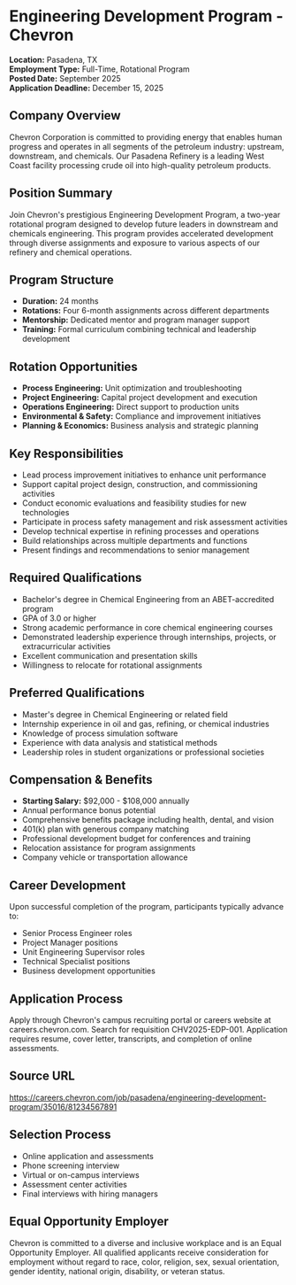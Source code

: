 # Engineering Development Program - Chevron
**Location:** Pasadena, TX  
**Employment Type:** Full-Time, Rotational Program  
**Posted Date:** September 2025  
**Application Deadline:** December 15, 2025  

## Company Overview
Chevron Corporation is committed to providing energy that enables human progress and operates in all segments of the petroleum industry: upstream, downstream, and chemicals. Our Pasadena Refinery is a leading West Coast facility processing crude oil into high-quality petroleum products.

## Position Summary
Join Chevron's prestigious Engineering Development Program, a two-year rotational program designed to develop future leaders in downstream and chemicals engineering. This program provides accelerated development through diverse assignments and exposure to various aspects of our refinery and chemical operations.

## Program Structure
- **Duration:** 24 months
- **Rotations:** Four 6-month assignments across different departments
- **Mentorship:** Dedicated mentor and program manager support
- **Training:** Formal curriculum combining technical and leadership development

## Rotation Opportunities
- **Process Engineering:** Unit optimization and troubleshooting
- **Project Engineering:** Capital project development and execution
- **Operations Engineering:** Direct support to production units
- **Environmental & Safety:** Compliance and improvement initiatives
- **Planning & Economics:** Business analysis and strategic planning

## Key Responsibilities
- Lead process improvement initiatives to enhance unit performance
- Support capital project design, construction, and commissioning activities
- Conduct economic evaluations and feasibility studies for new technologies
- Participate in process safety management and risk assessment activities
- Develop technical expertise in refining processes and operations
- Build relationships across multiple departments and functions
- Present findings and recommendations to senior management

## Required Qualifications
- Bachelor's degree in Chemical Engineering from an ABET-accredited program
- GPA of 3.0 or higher
- Strong academic performance in core chemical engineering courses
- Demonstrated leadership experience through internships, projects, or extracurricular activities
- Excellent communication and presentation skills
- Willingness to relocate for rotational assignments

## Preferred Qualifications
- Master's degree in Chemical Engineering or related field
- Internship experience in oil and gas, refining, or chemical industries
- Knowledge of process simulation software
- Experience with data analysis and statistical methods
- Leadership roles in student organizations or professional societies

## Compensation & Benefits
- **Starting Salary:** $92,000 - $108,000 annually
- Annual performance bonus potential
- Comprehensive benefits package including health, dental, and vision
- 401(k) plan with generous company matching
- Professional development budget for conferences and training
- Relocation assistance for program assignments
- Company vehicle or transportation allowance

## Career Development
Upon successful completion of the program, participants typically advance to:
- Senior Process Engineer roles
- Project Manager positions
- Unit Engineering Supervisor roles
- Technical Specialist positions
- Business development opportunities

## Application Process
Apply through Chevron's campus recruiting portal or careers website at careers.chevron.com. Search for requisition CHV2025-EDP-001. Application requires resume, cover letter, transcripts, and completion of online assessments.

## Source URL
https://careers.chevron.com/job/pasadena/engineering-development-program/35016/81234567891

## Selection Process
- Online application and assessments
- Phone screening interview
- Virtual or on-campus interviews
- Assessment center activities
- Final interviews with hiring managers

## Equal Opportunity Employer
Chevron is committed to a diverse and inclusive workplace and is an Equal Opportunity Employer. All qualified applicants receive consideration for employment without regard to race, color, religion, sex, sexual orientation, gender identity, national origin, disability, or veteran status.